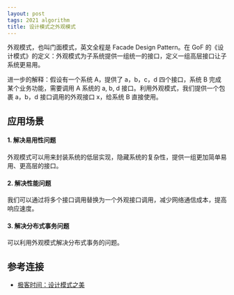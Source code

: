 ```yaml
---
layout: post
tags: 2021 algorithm
title: 设计模式之外观模式
---
```

外观模式，也叫门面模式，英文全程是 Facade Design Pattern。在 GoF 的《设计模式》的定义：外观模式为子系统提供一组统一的接口，定义一组高层接口让子系统更易用。

进一步的解释：假设有一个系统 A，提供了 a，b，c，d 四个接口，系统 B 完成某个业务功能，需要调用 A 系统的 a, b, d 接口。利用外观模式，我们提供一个包裹 a，b，d 接口调用的外观接口 x，给系统 B 直接使用。

## 应用场景
#### 1. 解决易用性问题
外观模式可以用来封装系统的低层实现，隐藏系统的复杂性，提供一组更加简单易用、更高层的接口。

#### 2. 解决性能问题
我们可以通过将多个接口调用替换为一个外观接口调用，减少网络通信成本，提高响应速度。

#### 3. 解决分布式事务问题
可以利用外观模式解决分布式事务的问题。

## 参考连接 
- [极客时间：设计模式之美](https://time.geekbang.org/column/article/206409)
